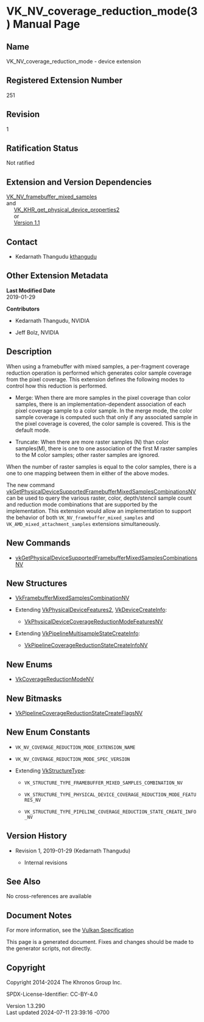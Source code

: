 # VK_NV_coverage_reduction_mode(3) Manual Page

## Name

VK_NV_coverage_reduction_mode - device extension



## <a href="#_registered_extension_number" class="anchor"></a>Registered Extension Number

251

## <a href="#_revision" class="anchor"></a>Revision

1

## <a href="#_ratification_status" class="anchor"></a>Ratification Status

Not ratified

## <a href="#_extension_and_version_dependencies" class="anchor"></a>Extension and Version Dependencies

[VK_NV_framebuffer_mixed_samples](https://registry.khronos.org/vulkan/specs/1.3-extensions/man/html/VK_NV_framebuffer_mixed_samples.html)  
and  
    
[VK_KHR_get_physical_device_properties2](https://registry.khronos.org/vulkan/specs/1.3-extensions/man/html/VK_KHR_get_physical_device_properties2.html)  
     or  
     [Version 1.1](#versions-1.1)  

## <a href="#_contact" class="anchor"></a>Contact

- Kedarnath Thangudu <a
  href="https://github.com/KhronosGroup/Vulkan-Docs/issues/new?body=%5BVK_NV_coverage_reduction_mode%5D%20@kthangudu%0A*Here%20describe%20the%20issue%20or%20question%20you%20have%20about%20the%20VK_NV_coverage_reduction_mode%20extension*"
  target="_blank" rel="nofollow noopener"><em></em>kthangudu</a>

## <a href="#_other_extension_metadata" class="anchor"></a>Other Extension Metadata

**Last Modified Date**  
2019-01-29

**Contributors**  
- Kedarnath Thangudu, NVIDIA

- Jeff Bolz, NVIDIA

## <a href="#_description" class="anchor"></a>Description

When using a framebuffer with mixed samples, a per-fragment coverage
reduction operation is performed which generates color sample coverage
from the pixel coverage. This extension defines the following modes to
control how this reduction is performed.

- Merge: When there are more samples in the pixel coverage than color
  samples, there is an implementation-dependent association of each
  pixel coverage sample to a color sample. In the merge mode, the color
  sample coverage is computed such that only if any associated sample in
  the pixel coverage is covered, the color sample is covered. This is
  the default mode.

- Truncate: When there are more raster samples (N) than color
  samples(M), there is one to one association of the first M raster
  samples to the M color samples; other raster samples are ignored.

When the number of raster samples is equal to the color samples, there
is a one to one mapping between them in either of the above modes.

The new command
[vkGetPhysicalDeviceSupportedFramebufferMixedSamplesCombinationsNV](https://registry.khronos.org/vulkan/specs/1.3-extensions/man/html/vkGetPhysicalDeviceSupportedFramebufferMixedSamplesCombinationsNV.html)
can be used to query the various raster, color, depth/stencil sample
count and reduction mode combinations that are supported by the
implementation. This extension would allow an implementation to support
the behavior of both `VK_NV_framebuffer_mixed_samples` and
`VK_AMD_mixed_attachment_samples` extensions simultaneously.

## <a href="#_new_commands" class="anchor"></a>New Commands

- [vkGetPhysicalDeviceSupportedFramebufferMixedSamplesCombinationsNV](https://registry.khronos.org/vulkan/specs/1.3-extensions/man/html/vkGetPhysicalDeviceSupportedFramebufferMixedSamplesCombinationsNV.html)

## <a href="#_new_structures" class="anchor"></a>New Structures

- [VkFramebufferMixedSamplesCombinationNV](https://registry.khronos.org/vulkan/specs/1.3-extensions/man/html/VkFramebufferMixedSamplesCombinationNV.html)

- Extending [VkPhysicalDeviceFeatures2](https://registry.khronos.org/vulkan/specs/1.3-extensions/man/html/VkPhysicalDeviceFeatures2.html),
  [VkDeviceCreateInfo](https://registry.khronos.org/vulkan/specs/1.3-extensions/man/html/VkDeviceCreateInfo.html):

  - [VkPhysicalDeviceCoverageReductionModeFeaturesNV](https://registry.khronos.org/vulkan/specs/1.3-extensions/man/html/VkPhysicalDeviceCoverageReductionModeFeaturesNV.html)

- Extending
  [VkPipelineMultisampleStateCreateInfo](https://registry.khronos.org/vulkan/specs/1.3-extensions/man/html/VkPipelineMultisampleStateCreateInfo.html):

  - [VkPipelineCoverageReductionStateCreateInfoNV](https://registry.khronos.org/vulkan/specs/1.3-extensions/man/html/VkPipelineCoverageReductionStateCreateInfoNV.html)

## <a href="#_new_enums" class="anchor"></a>New Enums

- [VkCoverageReductionModeNV](https://registry.khronos.org/vulkan/specs/1.3-extensions/man/html/VkCoverageReductionModeNV.html)

## <a href="#_new_bitmasks" class="anchor"></a>New Bitmasks

- [VkPipelineCoverageReductionStateCreateFlagsNV](https://registry.khronos.org/vulkan/specs/1.3-extensions/man/html/VkPipelineCoverageReductionStateCreateFlagsNV.html)

## <a href="#_new_enum_constants" class="anchor"></a>New Enum Constants

- `VK_NV_COVERAGE_REDUCTION_MODE_EXTENSION_NAME`

- `VK_NV_COVERAGE_REDUCTION_MODE_SPEC_VERSION`

- Extending [VkStructureType](https://registry.khronos.org/vulkan/specs/1.3-extensions/man/html/VkStructureType.html):

  - `VK_STRUCTURE_TYPE_FRAMEBUFFER_MIXED_SAMPLES_COMBINATION_NV`

  - `VK_STRUCTURE_TYPE_PHYSICAL_DEVICE_COVERAGE_REDUCTION_MODE_FEATURES_NV`

  - `VK_STRUCTURE_TYPE_PIPELINE_COVERAGE_REDUCTION_STATE_CREATE_INFO_NV`

## <a href="#_version_history" class="anchor"></a>Version History

- Revision 1, 2019-01-29 (Kedarnath Thangudu)

  - Internal revisions

## <a href="#_see_also" class="anchor"></a>See Also

No cross-references are available

## <a href="#_document_notes" class="anchor"></a>Document Notes

For more information, see the <a
href="https://registry.khronos.org/vulkan/specs/1.3-extensions/html/vkspec.html#VK_NV_coverage_reduction_mode"
target="_blank" rel="noopener">Vulkan Specification</a>

This page is a generated document. Fixes and changes should be made to
the generator scripts, not directly.

## <a href="#_copyright" class="anchor"></a>Copyright

Copyright 2014-2024 The Khronos Group Inc.

SPDX-License-Identifier: CC-BY-4.0

Version 1.3.290  
Last updated 2024-07-11 23:39:16 -0700

